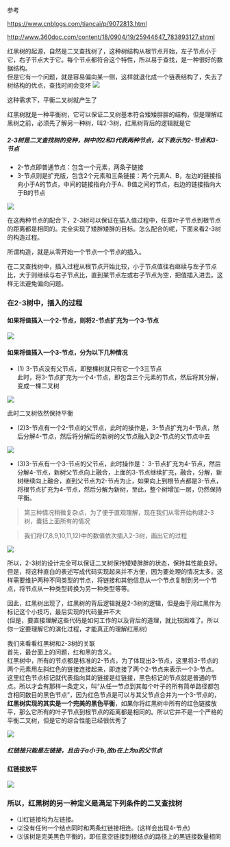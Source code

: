 参考

https://www.cnblogs.com/tiancai/p/9072813.html


http://www.360doc.com/content/18/0904/19/25944647_783893127.shtml

红黑树的起源，自然是二叉查找树了，这种树结构从根节点开始，左子节点小于它，右子节点大于它。每个节点都符合这个特性，所以易于查找，是一种很好的数据结构。    
但是它有一个问题，就是容易偏向某一侧，这样就退化成一个链表结构了，失去了树结构的优点，查找时间会变坏
![](https://note.youdao.com/yws/api/personal/file/0CA39802B57F42A38554E9DCD09248D0?method=download&shareKey=6e20fe63d40943770c4e0bac08e3f33e)

这种需求下，平衡二叉树就产生了

红黑树就是一种平衡树，它可以保证二叉树基本符合矮矮胖胖的结构，但是理解红黑树之前，必须先了解另一种树，叫2-3树，红黑树背后的逻辑就是它

 ##### 2-3树是二叉查找树的变种，树中的2和3代表两种节点，以下表示为2-节点和3-节点
* 2-节点即普通节点：包含一个元素，两条子链接
* 3-节点则是扩充版，包含2个元素和三条链接：两个元素A、B，左边的链接指向小于A的节点，中间的链接指向介于A、B值之间的节点，右边的链接指向大于B的节点

![](https://note.youdao.com/yws/api/personal/file/EC5641253C2645A59CDCDEB16C3B3111?method=download&shareKey=4f3288027156f61d8daec3266521b90f)

在这两种节点的配合下，2-3树可以保证在插入值过程中，任意叶子节点到根节点的距离都是相同的。完全实现了矮胖矮胖的目标。怎么配合的呢，下面来看2-3树的构造过程。

所谓构造，就是从零开始一个节点一个节点的插入。

在二叉查找树中，插入过程从根节点开始比较，小于节点值往右继续与左子节点比，大于则继续与右子节点比，直到某节点左或右子节点为空，把值插入进去。这样无法避免偏向问题。

### 在2-3树中，插入的过程

#### 如果将值插入一个2-节点，则将2-节点扩充为一个3-节点
![](https://note.youdao.com/yws/api/personal/file/ED1364B6E8EE48A9B1EDB0899A93FB61?method=download&shareKey=c1ff549dcedeae9c4b1aad85149d0bde)


#### 如果将值插入一个3-节点，分为以下几种情况

* (1) 3-节点没有父节点，即整棵树就只有它一个3三节点  
 此时，将3-节点扩充为一个4-节点，即包含三个元素的节点，然后将其分解，变成一棵二叉树

![](https://note.youdao.com/yws/api/personal/file/5BCC14029B3D4201BE85E6FB4FC4C124?method=download&shareKey=6f895a9472471a3dd959f161af7a53a6)

此时二叉树依然保持平衡

* (2)3-节点有一个2-节点的父节点，此时的操作是，3-节点扩充为4-节点，然后分解4-节点，然后将分解后的新树的父节点融入到2-节点的父节点中去

![](https://note.youdao.com/yws/api/personal/file/DABE06A336684C7EBCF1F3C63C09D7CA?method=download&shareKey=b3b937d5d48fb352ad47f50c1822fc45)
 * (3)3-节点有一个3-节点的父节点，此时操作是：     3-节点扩充为4-节点，然后分解4-节点，新树父节点向上融合，上面的3-节点继续扩充，融合，分解，新树继续向上融合，直到父节点为2-节点为止，如果向上到根节点都是3-节点，将根节点扩充为4-节点，然后分解为新树，至此，整个树增加一层，仍然保持平衡。

  > 第三种情况稍微复杂点，为了便于直观理解，现在我们从零开始构建2-3树，囊括上面所有的情况

  > 我们将{7,8,9,10,11,12}中的数值依次插入2-3树，画出它的过程
  
  ![](https://note.youdao.com/yws/api/personal/file/90DD4A8CE482490397D8F92A8D6FF707?method=download&shareKey=abe10d88a629442d1505ab2813acc2a1)
  
  所以，2-3树的设计完全可以保证二叉树保持矮矮胖胖的状态，保持其性能良好。但是，将这种直白的表述写成代码实现起来并不方便，因为要处理的情况太多。这样需要维护两种不同类型的节点，将链接和其他信息从一个节点复制到另一个节点，将节点从一种类型转换为另一种类型等等。

  因此，红黑树出现了，红黑树的背后逻辑就是2-3树的逻辑，但是由于用红黑作为标记这个小技巧，最后实现的代码量并不大   
  (但是，要直接理解这些代码是如何工作的以及背后的道理，就比较困难了。所以你一定要理解它的演化过程，才能真正的理解红黑树)

  我们来看看红黑树和2-3树的关联     
  首先，最台面上的问题，红和黑的含义。  
  红黑树中，所有的节点都是标准的2-节点，为了体现出3-节点，这里将3-节点的两个元素用左斜红色的链接连接起来，即连接了两个2-节点来表示一个3-节点。    
  这里红色节点标记就代表指向其的链接是红链接，黑色标记的节点就是普通的节点。所以才会有那样一条定义，叫“从任一节点到其每个叶子的所有简单路径都包含相同数目的黑色节点”，因为红色节点是可以与其父节点合并为一个3-节点的，**红黑树实现的其实是一个完美的黑色平衡**，如果你将红黑树中所有的红色链接放平，那么它所有的叶子节点到根节点的距离都是相同的。所以它并不是一个严格的平衡二叉树，但是它的综合性能已经很优秀了
  
  ![](https://note.youdao.com/yws/api/personal/file/F57EE3835DA6429E95A34ADF43358790?method=download&shareKey=1adc49d08b3c068511829ea66fc6f7a9)
  ##### 红链接只能是左链接，且由于a小于b,故b在上为a的父节点
  
  #### 红链接放平
  ![](https://note.youdao.com/yws/api/personal/file/041560F1DB824D4E87A003E1073F7EAD?method=download&shareKey=fcd58cf2ef2b4c2f743b7d3bf678d197)
  
### 所以，红黑树的另一种定义是满足下列条件的二叉查找树
* ⑴红链接均为左链接。
* ⑵没有任何一个结点同时和两条红链接相连。(这样会出现4-节点)
* ⑶该树是完美黑色平衡的，即任意空链接到根结点的路径上的黑链接数量相同
  
  
  







